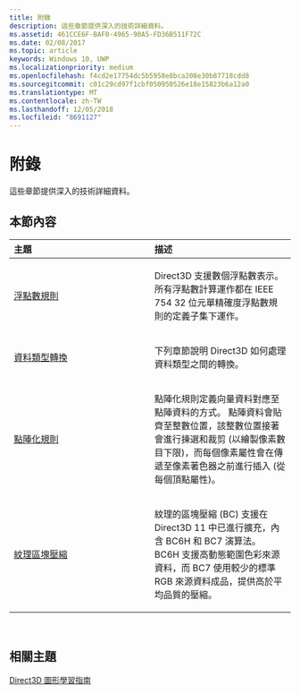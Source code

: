 ```yaml
---
title: 附錄
description: 這些章節提供深入的技術詳細資料。
ms.assetid: 461CCE6F-BAF0-4965-90A5-FD36B511F72C
ms.date: 02/08/2017
ms.topic: article
keywords: Windows 10, UWP
ms.localizationpriority: medium
ms.openlocfilehash: f4cd2e17754dc5b5958e8bca208e30b87718cdd8
ms.sourcegitcommit: c01c29cd97f1cbf050950526e18e15823b6a12a0
ms.translationtype: MT
ms.contentlocale: zh-TW
ms.lasthandoff: 12/05/2018
ms.locfileid: "8691127"
---
```

# <a name="appendices"></a>附錄

這些章節提供深入的技術詳細資料。

## <a name="span-idin-this-sectionspanin-this-section"></a><span id="in-this-section"></span>本節內容


<table>
<colgroup>
<col width="50%" />
<col width="50%" />
</colgroup>
<thead>
<tr class="header">
<th align="left">主題</th>
<th align="left">描述</th>
</tr>
</thead>
<tbody>
<tr class="odd">
<td align="left"><p><a href="floating-point-rules.md">浮點數規則</a></p></td>
<td align="left"><p>Direct3D 支援數個浮點數表示。 所有浮點數計算運作都在 IEEE 754 32 位元單精確度浮點數規則的定義子集下運作。</p></td>
</tr>
<tr class="even">
<td align="left"><p><a href="data-type-conversion.md">資料類型轉換</a></p></td>
<td align="left"><p>下列章節說明 Direct3D 如何處理資料類型之間的轉換。</p></td>
</tr>
<tr class="odd">
<td align="left"><p><a href="rasterization-rules.md">點陣化規則</a></p></td>
<td align="left"><p>點陣化規則定義向量資料對應至點陣資料的方式。 點陣資料會貼齊至整數位置，該整數位置接著會進行揀選和裁剪 (以繪製像素數目下限)，而每個像素屬性會在傳遞至像素著色器之前進行插入 (從每個頂點屬性)。</p></td>
</tr>
<tr class="even">
<td align="left"><p><a href="texture-block-compression.md">紋理區塊壓縮</a></p></td>
<td align="left"><p>紋理的區塊壓縮 (BC) 支援在 Direct3D 11 中已進行擴充，內含 BC6H 和 BC7 演算法。 BC6H 支援高動態範圍色彩來源資料，而 BC7 使用較少的標準 RGB 來源資料成品，提供高於平均品質的壓縮。</p></td>
</tr>
</tbody>
</table>

 

## <a name="span-idrelated-topicsspanrelated-topics"></a><span id="related-topics"></span>相關主題


[Direct3D 圖形學習指南](index.md)

 

 




